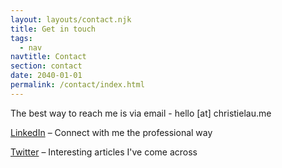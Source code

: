 ```yaml
---
layout: layouts/contact.njk
title: Get in touch
tags:
  - nav
navtitle: Contact
section: contact
date: 2040-01-01
permalink: /contact/index.html
---
```

The best way to reach me is via email - hello [at] christielau.me

[LinkedIn](https://www.linkedin.com/in/lauchristie/) – Connect with me the professional way

[Twitter](https://twitter.com/cC_L) – Interesting articles I've come across
<!--- [Behance](https://www.behance.net/christie-lau) – Case studies of projects --->